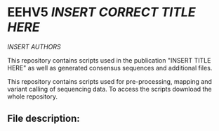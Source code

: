 # EEHV5 *INSERT CORRECT TITLE HERE*

*INSERT AUTHORS*

This repository contains scripts used in the publication "INSERT TITLE HERE" as well as generated consensus sequences and additional files.

This repository contains scripts used for pre-processing, mapping and variant calling of sequencing data. To access the scripts download the whole repository.

## File description:
